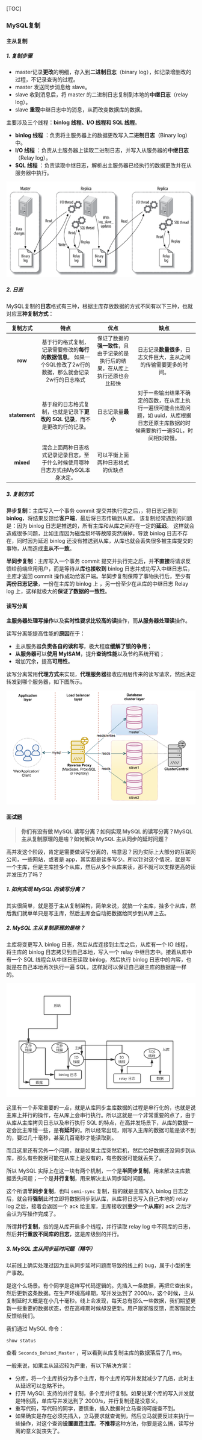 [TOC]

### MySQL复制

#### 主从复制

##### 1. 复制步骤

- master记录**更改**的明细，存入到**二进制日志**（binary log），如记录增删改的过程，不记录查询的过程。
- master 发送同步消息给 slave。
- slave 收到消息后，将 master 的二进制日志复制到本地的**中继日志**（relay log）。
- slave **重现**中继日志中的消息，从而改变数据库的数据。 

主要涉及三个线程：**binlog 线程、I/O 线程和 SQL 线程**。

-  **binlog 线程** ：负责将主服务器上的数据更改写入**二进制日志**（Binary log）中。
-  **I/O 线程** ：负责从主服务器上读取二进制日志，并写入从服务器的**中继日志**（Relay log）。
-  **SQL 线程** ：负责读取中继日志，解析出主服务器已经执行的数据更改并在从服务器中执行。

<img src="assets/1563519695873.png" alt="1563519695873" style="zoom:80%;" />

##### 2. 日志

 MySQL复制的**日志**格式有三种，根据主库存放数据的方式不同有以下三种，也就对应**三种复制方式**： 

|   复制方式    |                             特点                             |                             优点                             |                             缺点                             |
| :-----------: | :----------------------------------------------------------: | :----------------------------------------------------------: | :----------------------------------------------------------: |
|    **row**    | 基于行的格式复制，记录需要修改的**每行的数据信息**。 如果一个SQL修改了2w行的数据，那么就会记录2w行的日志格式 | 保证了数据的**强一致性**，且由于记录的是执行后的结果，在从库上执行还原也会比较快 | 日志记录**数量很多**，日志文件巨大，主从之间的传输需要更多的时间。 |
| **statement** | 基于段的日志格式复制，也就是记录下**更改的 SQL 记录**，而不是更改的行的记录。 |                      日志记录量**最小**                      | 对于一些输出结果不确定的函数，在从库上执行一遍很可能会出现问题，如 uuid，从库根据日志还原主库数据的时候需要执行一遍SQL，时间相对较慢。 |
|   **mixed**   | 混合上面两种日志格式记录记录日志，至于什么时候使用哪种日志方式由MySQL本身决定。 |               可以平衡上面两种日志格式的优缺点               |                                                              |

##### 3. **复制方式**

 **异步复制**：主库写入一个事务 commit 提交并执行完之后，，将日志记录到 **binlog**，将结果反馈给**客户端**，最后将日志传输到从库。  该复制经常遇到的问题是：因为 binlog 日志是推送的，所有主库和从库之间存在一定的**延迟**。 这样就会造成很多问题，比如主库因为磁盘损坏等故障突然崩掉，导致 binlog 日志不存在，同时因为延迟 binlog 还没有推送到从库，从库也就会丢失很多被主库提交的事物，从而造成**主从不一致**。 

 **半同步复制**：主库写入一个事务 commit 提交并执行完之后，并**不直接**将请求反馈给前端应用用户，而是等待从**库也接收到** binlog 日志并成功写入中继日志后，主库才返回 commit 操作成功给客户端。半同步复制保障了事物执行后，至少有**两份日志记录**，一份在主库的 binlog 上 ，另一份至少在从库的中继日志 Relay log 上，这样就极大的**保证了数据的一致性**。 



#### 读写分离

**主服务器处理写操作**以及**实时性要求比较高的读**操作，而**从服务器处理读**操作。

读写分离能提高性能的**原因**在于：

- 主从服务器**负责各自的读和写**，极大程度**缓解了锁的争用**；
- **从服务器**可以**使用 MyISAM**，提升**查询性能**以及节约系统开销；
- 增加冗余，提高**可用性**。

读写分离常用**代理方式**来实现，**代理服务器**接收应用层传来的读写请求，然后决定转发到哪个服务器，如下图所示。

<img src="assets/1563519716630.png" alt="1563519716630" style="zoom:90%;" />



#### 面试题

> **你们有没有做 MySQL 读写分离？如何实现 MySQL 的读写分离？MySQL 主从复制原理的是啥？如何解决 MySQL 主从同步的延时问题？**

高并发这个阶段，肯定是需要做读写分离的，啥意思？因为实际上大部分的互联网公司，一些网站，或者是 app，其实都是读多写少。所以针对这个情况，就是写一个主库，但是主库挂多个从库，然后从多个从库来读，那不就可以支撑更高的读并发压力了吗？

##### 1. 如何实现 MySQL 的读写分离？

其实很简单，就是基于主从复制架构，简单来说，就搞一个主库，挂多个从库，然后我们就单单只是写主库，然后主库会自动把数据给同步到从库上去。

##### 2. MySQL 主从复制原理的是啥？

主库将变更写入 binlog 日志，然后从库连接到主库之后，从库有一个 IO 线程，将主库的 binlog 日志拷贝到自己本地，写入一个 relay 中继日志中。接着从库中有一个 SQL 线程会从中继日志读取 binlog，然后执行 binlog 日志中的内容，也就是在自己本地再次执行一遍 SQL，这样就可以保证自己跟主库的数据是一样的。

<img src="assets/mysql-master-slave.png" alt="mysql-master-slave" style="zoom:80%;" />

这里有一个非常重要的一点，就是从库同步主库数据的过程是串行化的，也就是说主库上并行的操作，在从库上会串行执行。所以这就是一个非常重要的点了，由于从库从主库拷贝日志以及串行执行 SQL 的特点，在高并发场景下，从库的数据一定会比主库慢一些，是**有延时**的。所以经常出现，刚写入主库的数据可能是读不到的，要过几十毫秒，甚至几百毫秒才能读取到。

而且这里还有另外一个问题，就是如果主库突然宕机，然后恰好数据还没同步到从库，那么有些数据可能在从库上是没有的，有些数据可能就丢失了。

所以 MySQL 实际上在这一块有两个机制，一个是**半同步复制**，用来解决主库数据丢失问题；一个是**并行复制**，用来解决主从同步延时问题。

这个所谓**半同步复制**，也叫 `semi-sync` 复制，指的就是主库写入 binlog 日志之后，就会将**强制**此时立即将数据同步到从库，从库将日志写入自己本地的 relay log 之后，接着会返回一个 ack 给主库，主库接收到**至少一个从库**的 ack 之后才会认为写操作完成了。

所谓**并行复制**，指的是从库开启多个线程，并行读取 relay log 中不同库的日志，然后**并行重放不同库的日志**，这是库级别的并行。

##### 3. MySQL 主从同步延时问题（精华）

以前线上确实处理过因为主从同步延时问题而导致的线上的 bug，属于小型的生产事故。

是这个么场景。有个同学是这样写代码逻辑的。先插入一条数据，再把它查出来，然后更新这条数据。在生产环境高峰期，写并发达到了 2000/s，这个时候，主从复制延时大概是在小几十毫秒。线上会发现，每天总有那么一些数据，我们期望更新一些重要的数据状态，但在高峰期时候却没更新。用户跟客服反馈，而客服就会反馈给我们。

我们通过 MySQL 命令：

``` sql
show status
```

查看 `Seconds_Behind_Master` ，可以看到从库复制主库的数据落后了几 ms。

一般来说，如果主从延迟较为严重，有以下解决方案：

* 分库，将一个主库拆分为多个主库，每个主库的写并发就减少了几倍，此时主从延迟可以忽略不计。
* 打开 MySQL 支持的并行复制，多个库并行复制。如果说某个库的写入并发就是特别高，单库写并发达到了 2000/s，并行复制还是没意义。
* 重写代码，写代码的同学，要慎重，插入数据时立马查询可能查不到。
* 如果确实是存在必须先插入，立马要求就查询到，然后立马就要反过来执行一些操作，对这个查询**设置直连主库**。**不推荐**这种方法，你要是这么搞，读写分离的意义就丧失了。